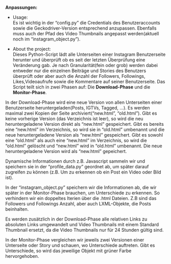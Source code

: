 **Anpassungen:**

- Usage:  </br>
Es ist wichtig in der “config.py” die Credentials des Benutzeraccounts sowie die Geckodriver-Version entsprechend anzupassen. Ebenfalls muss auch der Pfad des Video Thumbnails angepasst werden(aktuell noch im “instagram_object.py”).

- About the project: </br>
Dieses Python-Script lädt alle Unterseiten einer Instagram Benutzerseite herunter und überprüft ob es seit der letzten Überprüfung eine Veränderung gab. Je nach Granularität(fein oder grob) werden dabei entweder nur die einzelnen Beiträge und Stories des Benutzers überprüft oder aber auch die Anzahl der Followers, Followings, Likes,Videoaufrufe sowie die Kommentare auf seiner Benutzerseite.
Das Script teilt sich in zwei Phasen auf: Die **Download-Phase** und die **Monitor-Phase**.

In der Download-Phase wird eine neue Version von allen Unterseiten einer Benutzerseite heruntergeladen(Posts, IGTVs, Tagged, …). Es werden maximal zwei Kopien der Seite archiviert(“new.html”, “old.html”). Gibt es keine vorherige Version (das Verzeichnis ist leer), so wird die neu heruntergeladene Version direkt als “new.html” gespeichert. Gibt es bereits eine “new.html” im Verzeichnis, so wird sie in “old.html” umbenannt und die neue heruntergeladene Version als “new.html” gespeichert. Gibt es sowohl eine “old.html” als auch eine “new.html” im Verzeichnis, so wird die “old.html” gelöscht und “new.html” wird in “old.html” umbenannt. Die neue heruntergeladene Version wird als “new.html” gepeichert.

Dynamische Informationen durch z.B. Javascript sammeln wir und speichern sie in der “profile_data.py” geordnet ab, um später darauf zugreifen zu können (z.B. Um zu erkennen ob ein Post ein Video oder Bild ist).

In der “instagram_object.py” speichern wir die Informationen ab, die wir später in der Monitor-Phase brauchen, um Unterschiede zu erkennen. So verhindern wir ein doppeltes Iterien über die .html Dateien. Z.B sind das Followers und Followings Anzahl, aber auch LXML-Objekte, die Posts beinhalten.

Es werden zusätzlich in der Download-Phase alle relativen Links zu absoluten Links umgewandelt und Video Thumbnails mit einem Standard Thumbnail ersetzt, da die Video Thumbnails nur für 24 Stunden gültig sind.

In der Monitor-Phase vergleichen wir jeweils zwei Versionen einer Unterseite oder Story und schauen, wo Unterschiede auftreten. Gibt es Unterschiede, so wird das jeweilige Objekt mit grüner Farbe hervorgehoben.